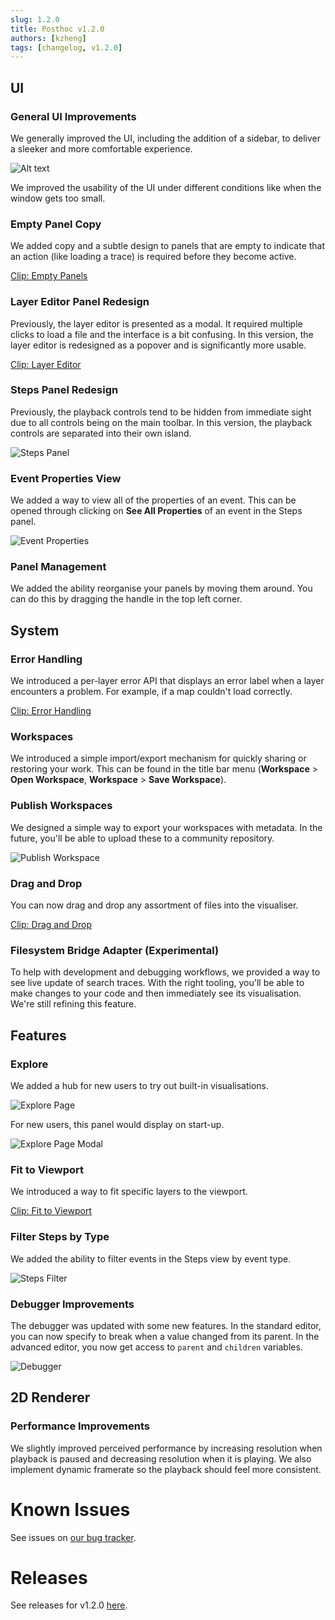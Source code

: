 ```yaml
---
slug: 1.2.0
title: Posthoc v1.2.0
authors: [kzheng]
tags: [changelog, v1.2.0]
---
```


## UI

### General UI Improvements

We generally improved the UI, including the addition of a sidebar, to deliver a sleeker and more comfortable experience.

![Alt text](./assets/1-03-2024/improved-ui.png)

We improved the usability of the UI under different conditions like when the window gets too small.

### Empty Panel Copy

We added copy and a subtle design to panels that are empty to indicate that an action (like loading a trace) is required before they become active.

[Clip: Empty Panels](./assets/1-03-2024/1.2.0-empty-panels.mp4)

### Layer Editor Panel Redesign

Previously, the layer editor is presented as a modal. It required multiple clicks to load a file and the interface is a bit confusing. In this version, the layer editor is redesigned as a popover and is significantly more usable.

[Clip: Layer Editor](./assets/1-03-2024/1.2.0-layer-panel.mp4)

### Steps Panel Redesign

Previously, the playback controls tend to be hidden from immediate sight due to all controls being on the main toolbar. In this version, the playback controls are separated into their own island.

![Steps Panel](./assets/1-03-2024/steps-panel.png)

### Event Properties View

We added a way to view all of the properties of an event. This can be opened through clicking on **See All Properties** of an event in the Steps panel.

![Event Properties](./assets/1-03-2024/event-properties.png)

### Panel Management

We added the ability reorganise your panels by moving them around. You can do this by dragging the handle in the top left corner.

## System

### Error Handling

We introduced a per-layer error API that displays an error label when a layer encounters a problem. For example, if a map couldn't load correctly.

[Clip: Error Handling](./assets/1-03-2024/1.2.0-error-handling.mp4)

### Workspaces

We introduced a simple import/export mechanism for quickly sharing or restoring your work. This can be found in the title bar menu (**Workspace** > **Open Workspace**, **Workspace** > **Save Workspace**).

### Publish Workspaces

We designed a simple way to export your workspaces with metadata. In the future, you'll be able to upload these to a community repository.

![Publish Workspace](./assets/1-03-2024/publish-workspace.png)

### Drag and Drop

You can now drag and drop any assortment of files into the visualiser.

[Clip: Drag and Drop](./assets/1-03-2024/1.2.0-drag-and-drop.mp4)

### Filesystem Bridge Adapter (Experimental)

To help with development and debugging workflows, we provided a way to see live update of search traces. With the right tooling, you'll be able to make changes to your code and then immediately see its visualisation. We're still refining this feature.

## Features

### Explore

We added a hub for new users to try out built-in visualisations.

![Explore Page](./assets/1-03-2024/explore-page.png)

For new users, this panel would display on start-up.

![Explore Page Modal](./assets/1-03-2024/explore-page-modal.png)

### Fit to Viewport

We introduced a way to fit specific layers to the viewport.

[Clip: Fit to Viewport](./assets/1-03-2024/1.2.0-fit.mp4)

### Filter Steps by Type

We added the ability to filter events in the Steps view by event type.

![Steps Filter](./assets/1-03-2024/steps-filter.png)

### Debugger Improvements

The debugger was updated with some new features. In the standard editor, you can now specify to break when a value changed from its parent. In the advanced editor, you now get access to `parent` and `children` variables.

![Debugger](./assets/1-03-2024/debugger.png)

## 2D Renderer

### Performance Improvements

We slightly improved perceived performance by increasing resolution when playback is paused and decreasing resolution when it is playing. We also implement dynamic framerate so the playback should feel more consistent.

# Known Issues

See issues on [our bug tracker](https://github.com/ShortestPathLab/posthoc-app/issues).

# Releases

See releases for v1.2.0 [here](https://github.com/ShortestPathLab/posthoc-app/releases/tag/v1.2.0).

